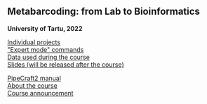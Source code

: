 ## Metabarcoding: from Lab to Bioinformatics
**University of Tartu, 2022**

[Individual projects](projects.md)<br/>
["Expert mode" commands](expert.md)<br/>
[Data used during the course](https://github.com/Mycology-Microbiology-Center/Metabarcoding2022/tree/main/data)<br/>
[Slides (will be released after the course)](slides.md)<br/>

[PipeCraft2 manual](https://pipecraft2-manual.readthedocs.io/en/latest/index.html)<br/>
[About the course](about.md)<br/>
[Course announcement](https://ut.ee/en/content/metabarcoding-lab-bioinformatics)<br/>
